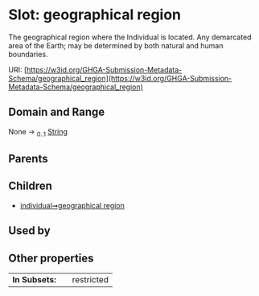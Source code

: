 
# Slot: geographical region


The geographical region where the Individual is located. Any demarcated area of the Earth; may be determined by both natural and human boundaries.

URI: [https://w3id.org/GHGA-Submission-Metadata-Schema/geographical_region](https://w3id.org/GHGA-Submission-Metadata-Schema/geographical_region)


## Domain and Range

None &#8594;  <sub>0..1</sub> [String](types/String.md)

## Parents


## Children

 *  [individual➞geographical region](individual_geographical_region.md)

## Used by


## Other properties

|  |  |  |
| --- | --- | --- |
| **In Subsets:** | | restricted |

